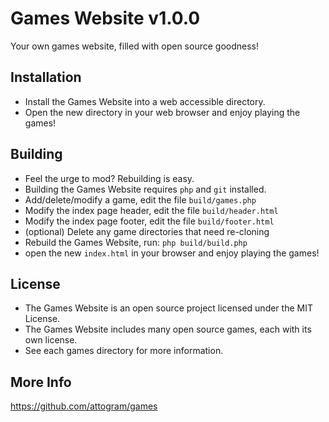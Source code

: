 # Games Website v1.0.0

Your own games website, filled with open source goodness!

## Installation

* Install the Games Website into a web accessible directory.
* Open the new directory in your web browser and enjoy playing the games!

## Building

* Feel the urge to mod?  Rebuilding is easy.
* Building the Games Website requires `php` and `git` installed.
* Add/delete/modify a game, edit the file `build/games.php`
* Modify the index page header, edit the file `build/header.html`
* Modify the index page footer, edit the file `build/footer.html`
* (optional) Delete any game directories that need re-cloning
* Rebuild the Games Website, run: `php build/build.php`
* open the new `index.html` in your browser and enjoy playing the games!

## License

* The Games Website is an open source project licensed under the MIT License.
* The Games Website includes many open source games, each with its own license.   
* See each games directory for more information.

## More Info

<https://github.com/attogram/games>
